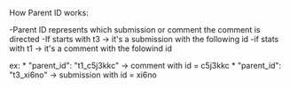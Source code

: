 How Parent ID works:

-Parent ID represents which submission or comment the comment is directed
-If starts with t3 -> it's a submission with the following id
-if stats with t1 -> it's a comment with the folowind id

ex:
	* "parent_id": "t1_c5j3kkc" -> comment with id = c5j3kkc
	* "parent_id": "t3_xi6no" -> submission with id = xi6no
	
